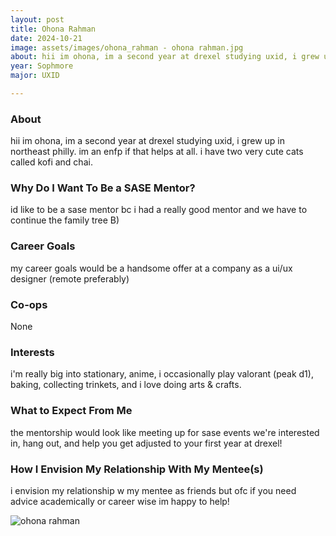```yaml
---
layout: post
title: Ohona Rahman 
date: 2024-10-21
image: assets/images/ohona_rahman - ohona rahman.jpg
about: hii im ohona, im a second year at drexel studying uxid, i grew up in northeast philly. im an enfp if that helps at all. i have two very cute cats called kofi and chai. 
year: Sophmore
major: UXID

---
```


### About

hii im ohona, im a second year at drexel studying uxid, i grew up in northeast philly. im an enfp if that helps at all. i have two very cute cats called kofi and chai. 

### Why Do I Want To Be a SASE Mentor?

id like to be a sase mentor bc i had a really good mentor and we have to continue the family tree B)

### Career Goals

my career goals would be a handsome offer at a company as a ui/ux designer (remote preferably) 

### Co-ops

None

### Interests

i'm really big into stationary, anime, i occasionally play valorant (peak d1), baking, collecting trinkets, and i love doing arts & crafts. 

### What to Expect From Me

the mentorship would look like meeting up for sase events we're interested in, hang out, and help you get adjusted to your first year at drexel! 

### How I Envision My Relationship With My Mentee(s) 

i envision my relationship w my mentee as friends but ofc if you need advice academically or career wise im happy to help! 

<div class="text-center my-5">
    <img src="https://sase-drexel.github.io/mentorship-2024/assets/images/ohona_rahman - ohona rahman.jpg" alt="ohona rahman" class="rounded post-img" />
</div>
